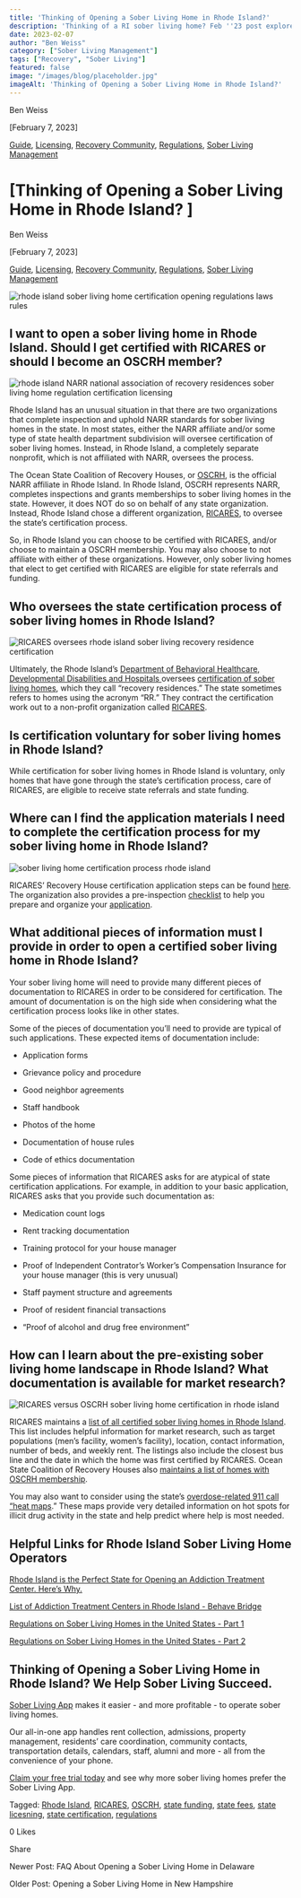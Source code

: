 ```yaml
---
title: 'Thinking of Opening a Sober Living Home in Rhode Island?'
description: 'Thinking of a RI sober living home? Feb ''23 post explores demand, regulations, required certification (for funding/referrals) & startup tips.'
date: 2023-02-07
author: "Ben Weiss"
category: ["Sober Living Management"]
tags: ["Recovery", "Sober Living"]
featured: false
image: "/images/blog/placeholder.jpg"
imageAlt: 'Thinking of Opening a Sober Living Home in Rhode Island?'
---
```


Ben Weiss

[February 7, 2023]

[Guide](/sober-living-app-blog/category/Guide), [Licensing](/sober-living-app-blog/category/Licensing), [Recovery Community](/sober-living-app-blog/category/Recovery+Community), [Regulations](/sober-living-app-blog/category/Regulations), [Sober Living Management](/sober-living-app-blog/category/Sober+Living+Management)

#  [Thinking of Opening a Sober Living Home in Rhode Island? ]

Ben Weiss

[February 7, 2023]

[Guide](/sober-living-app-blog/category/Guide), [Licensing](/sober-living-app-blog/category/Licensing), [Recovery Community](/sober-living-app-blog/category/Recovery+Community), [Regulations](/sober-living-app-blog/category/Regulations), [Sober Living Management](/sober-living-app-blog/category/Sober+Living+Management)

![rhode island sober living home certification opening regulations laws rules](/images/blog/thinking-of-opening-a-sober-living-home-in-rhode-islandnbsp/Screen_Shot_2023-02-01_at_9.44.22_AM.png)

## I want to open a sober living home in Rhode Island. Should I get certified with RICARES or should I become an OSCRH member?

![rhode island NARR national association of recovery residences sober living home regulation certification licensing](/images/blog/thinking-of-opening-a-sober-living-home-in-rhode-islandnbsp/Screen_Shot_2023-02-01_at_9.35.48_AM.png)

Rhode Island has an unusual situation in that there are two organizations that complete inspection and uphold NARR standards for sober living homes in the state. In most states, either the NARR affiliate and/or some type of state health department subdivision will oversee certification of sober living homes. Instead, in Rhode Island, a completely separate nonprofit, which is not affiliated with NARR, oversees the process. 

The Ocean State Coalition of Recovery Houses, or [OSCRH](https://www.recoveryhousingri.com/), is the official NARR affiliate in Rhode Island. In Rhode Island, OSCRH represents NARR, completes inspections and grants memberships to sober living homes in the state. However, it does NOT do so on behalf of any state organization. Instead, Rhode Island chose a different organization, [RICARES](https://ricares.org/), to oversee the state’s certification process.

So, in Rhode Island you can choose to be certified with RICARES, and/or choose to maintain a OSCRH membership. You may also choose to not affiliate with either of these organizations. However, only sober living homes that elect to get certified with RICARES are eligible for state referrals and funding. 

## Who oversees the state certification process of sober living homes in Rhode Island? 

![RICARES oversees rhode island sober living recovery residence certification](/images/blog/thinking-of-opening-a-sober-living-home-in-rhode-islandnbsp/Screen_Shot_2023-02-01_at_9.19.02_AM.png)

Ultimately, the Rhode Island’s [Department of Behavioral Healthcare, Developmental Disabilities and Hospitals ](https://bhddh.ri.gov/)oversees [certification of sober living homes](https://bhddh.ri.gov/substance-useaddiction/recovery-services/recovery-housing-information), which they call “recovery residences.” The state sometimes refers to homes using the acronym “RR.” They contract the certification work out to a non-profit organization called [RICARES](https://ricares.org/). 

## Is certification voluntary for sober living homes in Rhode Island?

While certification for sober living homes in Rhode Island is voluntary, only homes that have gone through the state’s certification process, care of RICARES, are eligible to receive state referrals and state funding. 

## Where can I find the application materials I need to complete the certification process for my sober living home in Rhode Island?

![sober living home certification process rhode island](/images/blog/thinking-of-opening-a-sober-living-home-in-rhode-islandnbsp/Screen_Shot_2023-02-01_at_9.12.48_AM.png)

RICARES’ Recovery House certification application steps can be found [here](https://ricares.org/recovery-housing-certification/). The organization also provides a pre-inspection [checklist](https://docs.google.com/document/d/1vITNUIt90pIH_j4Fd97WlMwl2Wu-GUeg9YSHj5YWHiA/edit?usp=sharing) to help you prepare and organize your [application](https://docs.google.com/forms/d/e/1FAIpQLSdeepJQZbjNQVwKSeMltTRQkyX1u96mvnS1mYK7UMbPIxtF9w/viewform?usp=sf_link).  

## What additional pieces of information must I provide in order to open a certified sober living home in Rhode Island?

Your sober living home will need to provide many different pieces of documentation to RICARES in order to be considered for certification. The amount of documentation is on the high side when considering what the certification process looks like in other states. 

Some of the pieces of documentation you’ll need to provide are typical of such applications. These expected items of documentation include: 

  * Application forms

  * Grievance policy and procedure 

  * Good neighbor agreements 

  * Staff handbook 

  * Photos of the home 

  * Documentation of house rules 

  * Code of ethics documentation

Some pieces of information that RICARES asks for are atypical of state certification applications. For example, in addition to your basic application, RICARES asks that you provide such documentation as: 

  * Medication count logs 

  * Rent tracking documentation 

  * Training protocol for your house manager 

  * Proof of Independent Contrator’s Worker’s Compensation Insurance for your house manager (this is very unusual) 

  * Staff payment structure and agreements 

  * Proof of resident financial transactions 

  * “Proof of alcohol and drug free environment” 

## How can I learn about the pre-existing sober living home landscape in Rhode Island? What documentation is available for market research?

![RICARES versus OSCRH sober living home certification in rhode island](/images/blog/thinking-of-opening-a-sober-living-home-in-rhode-islandnbsp/Screen_Shot_2023-02-01_at_9.24.23_AM.png)

RICARES maintains a [list of all certified sober living homes in Rhode Island](https://bhddh.ri.gov/sites/g/files/xkgbur411/files/2021-03/Recovery-Housing-Public-List-2020.docx.pdf). This list includes helpful information for market research, such as target populations (men’s facility, women’s facility), location, contact information, number of beds, and weekly rent. The listings also include the closest bus line and the date in which the home was first certified by RICARES. Ocean State Coalition of Recovery Houses also [maintains a list of homes with OSCRH membership](https://www.recoveryhousingri.com/find-a-recovery-house). 

You may also want to consider using the state’s [overdose-related 911 call “heat maps](https://ridoh-overdose-surveillance-rihealth.hub.arcgis.com/documents/f8fca8da463e4f8aa9cf2ddbb634c4a4/explore).” These maps provide very detailed information on hot spots for illicit drug activity in the state and help predict where help is most needed.

## Helpful Links for Rhode Island Sober Living Home Operators 

[Rhode Island is the Perfect State for Opening an Addiction Treatment Center. Here’s Why.](https://behavehealth.com/blog/2022/7/28/rhode-island-is-the-perfect-state-for-opening-an-addiction-treatment-center-heres-whynbsp)

[List of Addiction Treatment Centers in Rhode Island - Behave Bridge ](https://bridge.behavehealth.com/rehabs/rhode-island)

[Regulations on Sober Living Homes in the United States - Part 1 ](../../../2021/8/3/understanding-national-regulations-on-sober-living-homes-in-the-united-states-part-1.html)

[Regulations on Sober Living Homes in the United States - Part 2](../../../2021/8/17/understanding-national-regulations-on-sober-living-homes-in-the-united-states-part-2.html)

## Thinking of Opening a Sober Living Home in Rhode Island? We Help Sober Living Succeed. 

[Sober Living App](/) makes it easier - and more profitable - to operate sober living homes. 

Our all-in-one app handles rent collection, admissions, property management, residents’ care coordination, community contacts, transportation details, calendars, staff, alumni and more - all from the convenience of your phone.  

[Claim your free trial today](https://behavehealth.com/get-started) and see why more sober living homes prefer the Sober Living App.

Tagged: [Rhode Island](/sober-living-app-blog/tag/Rhode+Island), [RICARES](https://soberlivingapp.com/sober-living-app-blog/tag/RICARES), [OSCRH](https://soberlivingapp.com/sober-living-app-blog/tag/OSCRH), [state funding](/sober-living-app-blog/tag/state+funding), [state fees](/sober-living-app-blog/tag/state+fees), [state licesning](/sober-living-app-blog/tag/state+licesning), [state certification](/sober-living-app-blog/tag/state+certification), [regulations](/sober-living-app-blog/tag/regulations)

0 Likes

Share

Newer Post: FAQ About Opening a Sober Living Home in Delaware

Older Post: Opening a Sober Living Home in New Hampshire